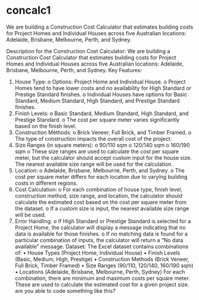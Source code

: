# concalc1
We are building a Construction Cost Calculator that estimates building costs for Project Homes and Individual Houses across five Australian locations: Adelaide, Brisbane, Melbourne, Perth, and Sydney.

Description for the Construction Cost Calculator:
We are building a Construction Cost Calculator that estimates building costs for Project Homes and Individual Houses across five Australian locations: Adelaide, Brisbane, Melbourne, Perth, and Sydney.
Key Features:
1.	House Type:
o	Options: Project Home and Individual House.
o	Project Homes tend to have lower costs and no availability for High Standard or Prestige Standard finishes.
o	Individual Houses have options for Basic Standard, Medium Standard, High Standard, and Prestige Standard finishes.
2.	Finish Levels:
o	Basic Standard, Medium Standard, High Standard, and Prestige Standard.
o	The cost per square meter varies significantly based on the finish level.
3.	Construction Methods:
o	Brick Veneer, Full Brick, and Timber Framed.
o	The type of construction impacts the overall cost of the project.
4.	Size Ranges (in square meters):
o	90/110 sqm
o	120/140 sqm
o	160/190 sqm
o	These size ranges are used to calculate the cost per square meter, but the calculator should accept custom input for the house size. The nearest available size range will be used for the calculation.
5.	Location:
o	Adelaide, Brisbane, Melbourne, Perth, and Sydney.
o	The cost per square meter differs for each location due to varying building costs in different regions.
6.	Cost Calculation:
o	For each combination of house type, finish level, construction method, size range, and location, the calculator should calculate the estimated cost based on the cost per square meter from the dataset.
o	If a custom size is input, the nearest available size range will be used.
7.	Error Handling:
o	If High Standard or Prestige Standard is selected for a Project Home, the calculator will display a message indicating that no data is available for those finishes.
o	If no matching data is found for a particular combination of inputs, the calculator will return a “No data available” message.
Dataset:
The Excel dataset contains combinations of:
•	House Types (Project Home, Individual House)
•	Finish Levels (Basic, Medium, High, Prestige)
•	Construction Methods (Brick Veneer, Full Brick, Timber Framed)
•	Size Ranges (90/110, 120/140, 160/190 sqm)
•	Locations (Adelaide, Brisbane, Melbourne, Perth, Sydney)
For each combination, there are minimum and maximum costs per square meter. These are used to calculate the estimated cost for a given project size. are you able to code something like this?
